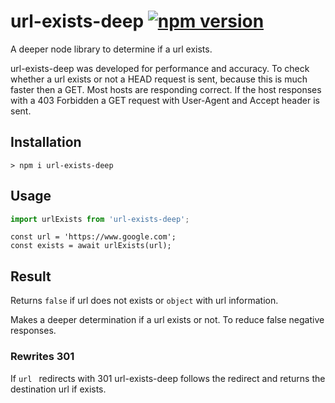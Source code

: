 # url-exists-deep [![npm version](https://badge.fury.io/js/url-exists-deep.svg)](https://badge.fury.io/js/url-exists-deep)

A deeper node library to determine if a url exists.

url-exists-deep was developed for performance and accuracy. To check whether a url
exists or not a HEAD request is sent, because this is much faster then a GET.
Most hosts are responding correct. If the host responses with a 403 Forbidden a GET
request with User-Agent and Accept header is sent.  

## Installation

```
> npm i url-exists-deep
```

## Usage

```javascript
import urlExists from 'url-exists-deep';

```

```
const url = 'https://www.google.com';
const exists = await urlExists(url);
```


## Result

Returns ``false`` if url does not exists or ``` object ``` with url information.

Makes a deeper determination if a url exists or not. To reduce false negative
responses.

### Rewrites 301

If ```url ``` redirects with 301 url-exists-deep follows the redirect and returns
the destination url if exists.
